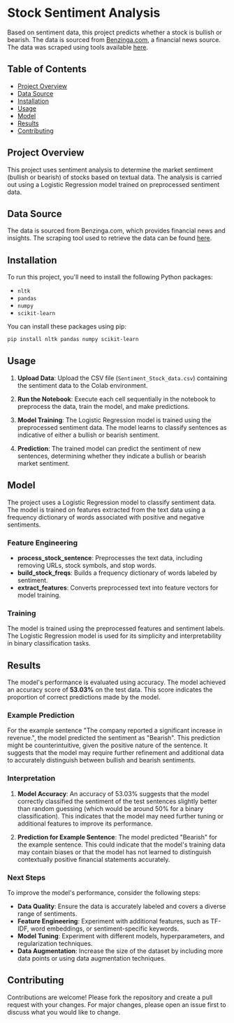 
# Stock Sentiment Analysis

Based on sentiment data, this project predicts whether a stock is bullish or bearish. The data is sourced from [Benzinga.com](https://www.benzinga.com/), a financial news source. The data was scraped using tools available [here](https://github.com/miguelaenlle/Scraping-Tools-Benzinga).

## Table of Contents
- [Project Overview](#project-overview)
- [Data Source](#data-source)
- [Installation](#installation)
- [Usage](#usage)
- [Model](#model)
- [Results](#results)
- [Contributing](#contributing)

## Project Overview

This project uses sentiment analysis to determine the market sentiment (bullish or bearish) of stocks based on textual data. The analysis is carried out using a Logistic Regression model trained on preprocessed sentiment data.

## Data Source

The data is sourced from Benzinga.com, which provides financial news and insights. The scraping tool used to retrieve the data can be found [here](https://github.com/miguelaenlle/Scraping-Tools-Benzinga).

## Installation

To run this project, you'll need to install the following Python packages:

- `nltk`
- `pandas`
- `numpy`
- `scikit-learn`

You can install these packages using pip:

```bash
pip install nltk pandas numpy scikit-learn
```

## Usage

1. **Upload Data**: Upload the CSV file (`Sentiment_Stock_data.csv`) containing the sentiment data to the Colab environment.

2. **Run the Notebook**: Execute each cell sequentially in the notebook to preprocess the data, train the model, and make predictions.

3. **Model Training**: The Logistic Regression model is trained using the preprocessed sentiment data. The model learns to classify sentences as indicative of either a bullish or bearish sentiment.

4. **Prediction**: The trained model can predict the sentiment of new sentences, determining whether they indicate a bullish or bearish market sentiment.

## Model

The project uses a Logistic Regression model to classify sentiment data. The model is trained on features extracted from the text data using a frequency dictionary of words associated with positive and negative sentiments.

### Feature Engineering

- **process_stock_sentence**: Preprocesses the text data, including removing URLs, stock symbols, and stop words.
- **build_stock_freqs**: Builds a frequency dictionary of words labeled by sentiment.
- **extract_features**: Converts preprocessed text into feature vectors for model training.

### Training

The model is trained using the preprocessed features and sentiment labels. The Logistic Regression model is used for its simplicity and interpretability in binary classification tasks.

## Results

The model's performance is evaluated using accuracy. The model achieved an accuracy score of **53.03%** on the test data. This score indicates the proportion of correct predictions made by the model.

### Example Prediction

For the example sentence "The company reported a significant increase in revenue.", the model predicted the sentiment as "Bearish". This prediction might be counterintuitive, given the positive nature of the sentence. It suggests that the model may require further refinement and additional data to accurately distinguish between bullish and bearish sentiments.

### Interpretation

1. **Model Accuracy**: An accuracy of 53.03% suggests that the model correctly classified the sentiment of the test sentences slightly better than random guessing (which would be around 50% for a binary classification). This indicates that the model may need further tuning or additional features to improve its performance.

2. **Prediction for Example Sentence**: The model predicted "Bearish" for the example sentence. This could indicate that the model's training data may contain biases or that the model has not learned to distinguish contextually positive financial statements accurately.

### Next Steps

To improve the model's performance, consider the following steps:

- **Data Quality**: Ensure the data is accurately labeled and covers a diverse range of sentiments.
- **Feature Engineering**: Experiment with additional features, such as TF-IDF, word embeddings, or sentiment-specific keywords.
- **Model Tuning**: Experiment with different models, hyperparameters, and regularization techniques.
- **Data Augmentation**: Increase the size of the dataset by including more data points or using data augmentation techniques.

## Contributing

Contributions are welcome! Please fork the repository and create a pull request with your changes. For major changes, please open an issue first to discuss what you would like to change.


